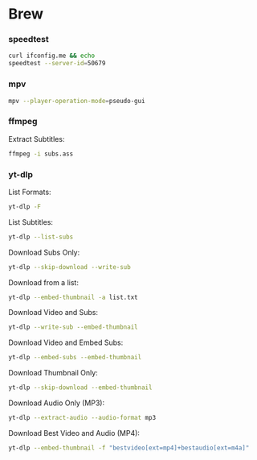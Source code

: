 # Brew

### speedtest
```bash
curl ifconfig.me && echo
speedtest --server-id=50679
```

### mpv
```bash
mpv --player-operation-mode=pseudo-gui
```

### ffmpeg
Extract Subtitles:
```bash
ffmpeg -i subs.ass
```

### yt-dlp
List Formats:
```bash
yt-dlp -F 
```
List Subtitles:
```bash
yt-dlp --list-subs 
```
Download Subs Only:
```bash
yt-dlp --skip-download --write-sub 
```
Download from a list:
```bash
yt-dlp --embed-thumbnail -a list.txt
```
Download Video and Subs:
```bash
yt-dlp --write-sub --embed-thumbnail 
```
Download Video and Embed Subs:
```bash
yt-dlp --embed-subs --embed-thumbnail 
```
Download Thumbnail Only:
```bash
yt-dlp --skip-download --embed-thumbnail 
```
Download Audio Only (MP3):
```bash
yt-dlp --extract-audio --audio-format mp3 
```
Download Best Video and Audio (MP4):
```bash
yt-dlp --embed-thumbnail -f "bestvideo[ext=mp4]+bestaudio[ext=m4a]" 
```
